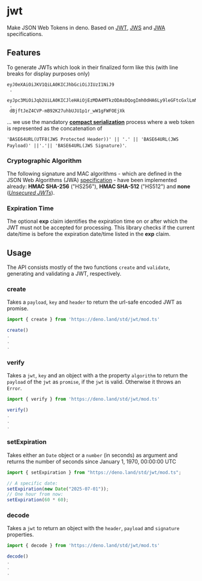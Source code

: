 # jwt

Make JSON Web Tokens in deno. Based on
[JWT](https://tools.ietf.org/html/rfc7519),
[JWS](https://www.rfc-editor.org/rfc/rfc7515.html) and
[JWA](https://www.rfc-editor.org/rfc/rfc7518.html) specifications.

## Features

To generate JWTs which look in their finalized form like this (with line breaks
for display purposes only)

```
eyJ0eXAiOiJKV1QiLA0KICJhbGciOiJIUzI1NiJ9
 .
 eyJpc3MiOiJqb2UiLA0KICJleHAiOjEzMDA4MTkzODAsDQogImh0dHA6Ly9leGFtcGxlLmNvbS9pc19yb290Ijp0cnVlfQ
 .
 dBjftJeZ4CVP-mB92K27uhbUJU1p1r_wW1gFWFOEjXk
```

... we use the mandatory
[**compact serialization**](https://www.rfc-editor.org/rfc/rfc7515.html#section-3.1)
process where a web token is represented as the concatenation of

`'BASE64URL(UTF8(JWS Protected Header))' || '.' || 'BASE64URL(JWS Payload)' ||'.'|| 'BASE64URL(JWS Signature)'`.

### Cryptographic Algorithm

The following signature and MAC algorithms - which are defined in the JSON Web
Algorithms (JWA) [specification](https://www.rfc-editor.org/rfc/rfc7518.html) -
have been implemented already: **HMAC SHA-256** ("HS256"), **HMAC SHA-512**
("HS512") and **none**
([_Unsecured JWTs_](https://tools.ietf.org/html/rfc7519#section-6)).

### Expiration Time

The optional **exp** claim identifies the expiration time on or after which the
JWT must not be accepted for processing. This library checks if the current
date/time is before the expiration date/time listed in the **exp** claim.

## Usage

The API consists mostly of the two functions `create` and `validate`, generating
and validating a JWT, respectively.

### create

Takes a `payload`, `key` and `header` to return the url-safe encoded JWT as
promise.

```typescript
import { create } from 'https://deno.land/std/jwt/mod.ts'

create()
.
.
.
```

### verify

Takes a `jwt`, `key` and an object with a the property `algorithm` to return the
`payload` of the `jwt` as `promise`, if the `jwt` is valid. Otherwise it throws
an `Error`.

```typescript
import { verify } from 'https://deno.land/std/jwt/mod.ts'

verify()
.
.
.
```

### setExpiration

Takes either an `Date` object or a `number` (in seconds) as argument and returns
the number of seconds since January 1, 1970, 00:00:00 UTC

```typescript
import { setExpiration } from "https://deno.land/std/jwt/mod.ts";

// A specific date:
setExpiration(new Date("2025-07-01"));
// One hour from now:
setExpiration(60 * 60);
```

### decode

Takes a `jwt` to return an object with the `header`, `payload` and `signature`
properties.

```typescript
import { decode } from 'https://deno.land/std/jwt/mod.ts'

decode()
.
.
.
```
